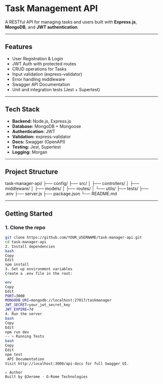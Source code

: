 # Task Management API

A RESTful API for managing tasks and users built with **Express.js**, **MongoDB**, and **JWT authentication**.

---

##  Features

- User Registration & Login
- JWT Auth with protected routes
-  CRUD operations for Tasks
-  Input validation (express-validator)
-  Error handling middleware
-  Swagger API Documentation
-  Unit and integration tests (Jest + Supertest)

---

##  Tech Stack

- **Backend:** Node.js, Express.js
- **Database:** MongoDB + Mongoose
- **Authentication:** JWT
- **Validation:** express-validator
- **Docs:** Swagger (OpenAPI)
- **Testing:** Jest, Supertest
- **Logging:** Morgan

---

##  Project Structure

task-manager-api/
├── config/
├── src/
│ ├── controllers/
│ ├── middleware/
│ ├── models/
│ ├── routes/
│ └── utils/
├── tests/
├── .env
├── server.js
├── package.json
└── README.md


---

## Getting Started

### 1. Clone the repo
```bash
git clone https://github.com/YOUR_USERNAME/task-manager-api.git
cd task-manager-api
2. Install dependencies
bash
Copy
Edit
npm install
3. Set up environment variables
Create a .env file in the root:

env
Copy
Edit
PORT=3000
MONGODB_URI=mongodb://localhost:27017/taskmanager
JWT_SECRET=your_jwt_secret_key
JWT_EXPIRE=7d
4. Run the server
bash
Copy
Edit
npm run dev
-- > Running Tests
bash
Copy
Edit
npm test
 API Documentation
Visit http://localhost:3000/api-docs for full Swagger UI.

✍️ Author
Built by @Jerome - G-Rome Technologies